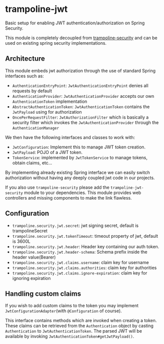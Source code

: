 # trampoline-jwt

Basic setup for enabling JWT authentication/authorization on Spring Security.
 
This module is completely decoupled from [trampoline-security](../trampoline-security) and can be used on existing spring security implementations.

## Architecture

This module embeds jwt authorization through the use of standard Spring interfaces such as:

- `AuthenticationEntryPoint`: `JwtAuthenticationEntryPoint` denies all requests by default
- `AuthenticationProvider`: `JwtAuthenticationProvider` accepts our own `AuthenticationToken` implementation
- `AbstractAuthenticationToken`: `JwtAuthenticationToken` contains the `JwtPayload` using for authorization
- `OncePerRequestFilter`: `JwtAuthorizationFilter` which is basically a security filter which invokes the `JwtAuthenticationProvider` through the `AuthenticationManager`

We then have the following interfaces and classes to work with:

- `JwtConfiguration`: Implement this to manage JWT token creation.
- `JwtPayload`: POJO of a JWT token.
- `TokenService`: implemented by `JwtTokenService` to manage tokens, obtain claims, etc...

By implementing already existing Spring interface we can easily switch authorization without having any deeply coupled jwt code in our projects.

If you also use `trampoline-security` please add the `trampoline-jwt-security` module to your dependencies.
This module provides web controllers and missing components to make the link flawless.

## Configuration

- `trampoline.security.jwt.secret`: jwt signing secret, default is trampolineSecret
- `trampoline.security.jwt.tokenTimeout`: timeout property of jwt, default is 3600L
- `trampoline.security.jwt.header`: Header key containing our auth token.
- `trampoline.security.jwt.header-schema`: Schema prefix inside the header value(Bearer)
- `trampoline.security.jwt.claims.username`: claim key for username
- `trampoline.security.jwt.claims.authorities`: claim key for authorities
- `trampoline.security.jwt.claims.ignore-expiration`: claim key for ignoring expiration

## Handling custom claims

If you wish to add custom claims to the token you may implement `JwtConfigurationAdapter`(with `@Configuration` of course).

This interface contains methods which are invoked when creating a token.
These claims can be retrieved from the `Authentication` object by casting `Authentication` to `JwtAuthenticationToken`.
The parsed JWT will be available by invoking `JwtAuthenticationToken#getJwtPayload()`.